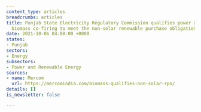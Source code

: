 ```yaml
---
content_type: articles
breadcrumbs: articles
title: Punjab State Electricity Regulatory Commission qualifies power generated from
  biomass co-firing to meet the non-solar renewable purchase obligation.
date: 2021-10-06 04:00:00 +0000
states:
- Punjab
sectors:
- Energy
subsectors:
- Power and Renewable Energy
sources:
- name: Mercom
  url: https://mercomindia.com/biomass-qualifies-non-solar-rpo/
details: []
is_newsletter: false

---
```

